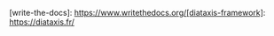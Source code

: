 <!-- 
Place links that you need to refer to multiple times across pages here. Delete
any links that you are not going to use. 
 -->

[10-easy-fair-things]: https://librarycarpentry.org/Top-10-FAIR/files/poster_10things_FAIRsoftware.pdf
[10-reproducible-research-things]: https://guereslib.github.io/ten-reproducible-research-things/
[10-rules-better-software]: https://doi.org/10.1371/journal.pcbi.1012410
[5-fair-software-recommendations]: https://fair-software.eu/
[9-rs-principles]: https://rsecon24.society-rse.org/about/research-software-development-principles/
[9-rs-principles-keynote]: https://rsecon24.society-rse.org/about/research-software-development-principles/#neil-chue-hong-rse23-keynote

[ai-pair-programmers]: https://www.codium.ai/glossary/pair-programming/#:~:text=Ethics%20in%20AI%20Pair%20Programming
[art-of-readme]: https://github.com/hackergrrl/art-of-readme#bonus-the-readme-checklist
[automated-assessment-fairrs]: https://zenodo.org/records/11096498
[awesome-rs-registries]: https://github.com/NLeSC/awesome-research-software-registries


[beginner-guide-reproducible-research]: https://esajournals.onlinelibrary.wiley.com/doi/10.1002/bes2.1801
[biotools]: https://biotools.us/
[bitbucket]: https://bitbucket.org/

[carpentries-incubator]: https://carpentries-incubator.org/
[carpentries-lab]: https://carpentries-lab.org/
[carpentries-website]: https://carpentries.org/
[cff]: https://citation-file-format.github.io/
[cffinit-webapp]: https://bit.ly/cffinit
[choosealicense]: https://choosealicense.com/
[cldt-site]: https://carpentries.github.io/lesson-development-training/
[coc]: https://docs.carpentries.org/topic_folders/policies/code-of-conduct.html
[codecheck]: https://codecheck.org.uk/project/
[codegen]: https://www.codegen.com/
[codemeta]: https://codemeta.github.io/
[coderefinery]: https://coderefinery.org/
[coderefinery-documentation]:https://coderefinery.github.io/documentation/
[coderefinery-testing]: https://coderefinery.github.io/testing/
[coderefinery-tools]: https://coderefinery.github.io/reproducible-research/
[computational-science]: https://en.wikipedia.org/wiki/Computational_science
[coursera-inline-comments]: https://www.coursera.org/tutorials/python-comment#inline-commenting-in-python
[cran]: https://cran.r-project.org/web/packages/

[dc]: https://datacarpentry.org/
[dc-lessons]: https://datacarpentry.org/lessons
[design-notes-template]: https://codimd.carpentries.org/HPwUE3FnTeSQJ9-_5EfU7Q?view#
[docker]: https://www.docker.com/
[dry-principle]: https://en.wikipedia.org/wiki/Don%27t_repeat_yourself
[ds-testing]: https://ubc-dsci.github.io/reproducible-and-trustworthy-workflows-for-data-science/materials/lectures/06-intro-to-testing-code.html

[eser-testing]: https://imperialcollegelondon.github.io/grad_school_software_engineering_course/l2-02-testing_writing_unit_tests/index.html
[ethics-ucl]: https://www.ucl.ac.uk/research-ethics/sites/research_ethics/files/research_using_apps_guidance_1.2.docx
[ethics-software]: https://medium.com/@zoyajahidshaikh/ethical-considerations-in-software-development-e1e4ebad2670

[fair4rs-working-group]: https://force11.org/groups/fair-4-research-software-fair4rs-working-group/
[fair-cookbook]: https://faircookbook.elixir-europe.org/content/home.html
[fair-cookbook-zenodo]: https://faircookbook.elixir-europe.org/content/recipes/findability/zenodo-deposition.html
[fair-data-principles]: https://www.nature.com/articles/sdata201618
[fair-principles-research-software]: https://www.nature.com/articles/s41597-022-01710-x
[fair-python-cookiecutter]: https://github.com/Materials-Data-Science-and-Informatics/fair-python-cookiecutter 
[fair-rs-checklist]: https://fairsoftwarechecklist.net/
[fair-rs-evaluator]: https://openebench.bsc.es/observatory/Evaluation
[fair-rs-test]: https://github.com/marioa/fair-test?tab=readme-ov-file
[figshare]: https://figshare.com/
[forrt-resources]: https://forrt.org/resources/
[free-software]: https://www.gnu.org/philosophy/free-sw.en.html

[github]: https://github.com/
[gitlab]: https://about.gitlab.com/
[git-commit-avoid]: https://wiki.openstack.org/wiki/GitCommitMessages#Things_to_avoid_when_creating_commits
[git-commit-good-practice]: https://wiki.openstack.org/wiki/GitCommitMessages
[git-diff-docs]: https://git-scm.com/docs/git-diff
[git-skillup-instructors]: https://carpentries-incubator.github.io/github-skill-up-instructors/
[git-skillup-maintainers]: https://carpentries.github.io/github-skill-up-maintainers/
[git-soton]: https://southampton-rsg.github.io/swc-git-novice/index.html
[git-soton-collaboration]: https://southampton-rsg.github.io/swc-git-novice/06-collab/index.html
[glosario]: https://glosario.carpentries.org/
[good-commit-message]: https://cbea.ms/git-commit/
[good-enough-practices]: https://carpentries-lab.github.io/good-enough-practices/index.html
[google-copilot]: https://github.com/features/copilot
[google-doc-string]: https://sphinxcontrib-napoleon.readthedocs.io/en/latest/example_google.html
[google-oxford-dict]: https://languages.oup.com/google-dictionary-en/
[grch-documenting]: https://goodresearch.dev/docs
[grch-testing]: https://goodresearch.dev/testing.html
[guardian-code-readability]: https://www.theguardian.com/info/2019/jan/29/code-readability-matters

[howfairis]: https://github.com/fair-software/howfairis/
[how-git-works]: https://www.pluralsight.com/courses/how-git-works

[incubator-python-testing]: https://carpentries-incubator.github.io/python-testing/
[intersect-rse-training]: https://intersect-training.org/training-links/

[jose]: jose.theoj.org/

[lc]: https://librarycarpentry.org/
[lc-lessons]: https://librarycarpentry.org/lessons

[mkdocs-deploy]: https://www.mkdocs.org/user-guide/deploying-your-docs/
[mkdocs-org]: https://www.mkdocs.org/

[nesc]: https://www.esciencecenter.nl
[nesc-rs-support-courses]: https://esciencecenter-digital-skills.github.io/software-support-essentials/
[nesc-rs-support-course-fair]: https://esciencecenter-digital-skills.github.io/software-support-essentials/fairsoftware
[nesc-ttw-guide-reproducible-research]: https://carpentries-incubator.github.io/reproducible-research-through-reusable-code-in-1-day
[numpy-docstring]: https://numpydoc.readthedocs.io/en/latest/format.html#docstring-standard

[osd]: https://opensource.org
[osd-definition]: https://opensource.org/osd/
[opensource-licence-guide]: https://opensource.guide/legal/#which-open-source-license-is-appropriate-for-my-project

[pandas-apply-docs]: https://pandas.pydata.org/pandas-docs/stable/reference/api/pandas.DataFrame.apply.html
[pandas-org]: https://pandas.pydata.org/
[pep8-comments]: https://peps.python.org/pep-0008/#comments
[pypi]: https://pypi.org/
[python-201-documentation]: https://python-tutorial.dev/201/tutorial/documentation.html
[python-201-testing]:  https://python-tutorial.dev/201/tutorial/testing.html
[python-classes]: https://docs.python.org/3/tutorial/classes.html
[python-functions-intro]: https://introtopython.org/introducing_functions.html
[python-functions-w3schools]: https://www.w3schools.com/python/python_functions.asp
[python-irsd-automated-testing]: https://carpentries-incubator.github.io/python-intermediate-development/21-automatically-testing-software/index.html
[python-irsd-reuse-and-release]: https://carpentries-incubator.github.io/python-intermediate-development/42-software-reuse/index.html
[python-novice-defensive]: https://swcarpentry.github.io/python-novice-inflammation/10-defensive.html

[realpython-mkdocs]: https://realpython.com/python-project-documentation-with-mkdocs/
[real-python-ides]: https://realpython.com/python-ides-code-editors-guide/
[replication-crisis-errington]: https://elifesciences.org/articles/71601
[replication-crisis-osc]: https://www.science.org/doi/10.1126/science.aac4716
[reproducibility-crisis]: https://en.wikipedia.org/wiki/Replication_crisis
[repro4everyone]: https://www.repro4everyone.org/
[rsmd-g1]: https://fair-impact.github.io/RSMD-guidelines/1.General/

[software-heritage]: https://www.softwareheritage.org/
[ssi-blog-docs]: https://www.software.ac.uk/blog/what-are-best-practices-research-software-documentation
[ssi-blog-python-check]: https://www.software.ac.uk/blog/using-python-double-check-your-work
[ssi-survey-2014]: https://www.software.ac.uk/blog/quick-and-dirty-analysis-software-being-used-research-python-matlab-and-r
[swc]: https://software-carpentry.org/
[swc-git-lesson]: https://swcarpentry.github.io/git-novice
[swc-git-lesson-citation]: https://swcarpentry.github.io/git-novice/12-citation.html
[swc-git-lesson-licencing]: https://swcarpentry.github.io/git-novice/11-licensing.html
[swc-git-lesson-track]: https://swcarpentry.github.io/git-novice/04-changes.html
[swc-lessons]: https://software-carpentry.org/lessons/
[swhid]: https://docs.softwareheritage.org/devel/swh-model/persistent-identifiers.html

[the-good-docs-project]: https://www.thegooddocsproject.dev/
[top-10-fair-things-per-domain]: https://librarycarpentry.org/Top-10-FAIR/
[ttw-guide-reproducible-research]: https://book.the-turing-way.org/reproducible-research/reproducible-research
[ttw-guide-version-control]: https://the-turing-way.netlify.app/reproducible-research/vcs
[ttw-handbook]: https://book.the-turing-way.org/
[ttw-illustrations]: https://doi.org/10.5281/zenodo.3332807
[ttw-reproducibility-def]: https://the-turing-way.netlify.app/reproducible-research/overview/overview-definitions
[turing-way-citation]: https://book.the-turing-way.org/communication/citable/citable-cff.html

[wiki-open-research-def]: https://en.wikipedia.org/wiki/Open_research
[wiki-reproducibility-def]: https://en.wikipedia.org/wiki/Reproducibility
[write-the-docs]: https://www.writethedocs.org/[diataxis-framework]: https://diataxis.fr/

[york-tdd-blog]: https://researchcodingclub.github.io/2019-11-13-test-driven-development/

[zenodo]: https://zenodo.org/
[zenodo-org]: https://zenodo.org/
